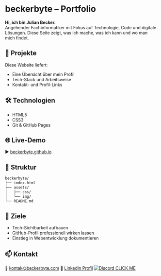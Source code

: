 # beckerbyte – Portfolio

**Hi, ich bin Julian Becker.**  
Angehender Fachinformatiker mit Fokus auf Technologie, Code und digitale Lösungen. Diese Seite zeigt, was ich mache, was ich kann und wo man mich findet.

## 🚀 Projekte

Diese Website liefert:
- Eine Übersicht über mein Profil
- Tech-Stack und Arbeitsweise
- Kontakt- und Profil-Links

## 🛠️ Technologien

- HTML5  
- CSS3  
- Git & GitHub Pages  

## 🌐 Live-Demo

▶️ [beckerbyte.github.io](https://beckerbyte.github.io/)

## 📁 Struktur

```bash
beckerbyte/
├── index.html
├── assets/
│   ├── css/
│   └── img/
└── README.md
```
## 🧠 Ziele

- Tech-Sichtbarkeit aufbauen  
- GitHub-Profil professionell wirken lassen  
- Einstieg in Webentwicklung dokumentieren

## 📫 Kontakt

📧 kontak@beckerbyte.com
🔗 [LinkedIn Profil](https://www.linkedin.com/in/julian-becker-8125b42b7/)
 [![Discord](https://img.icons8.com/color/24/000000/discord-logo.png) CLICK ME](https://discord.com/users/270226761256534027)

